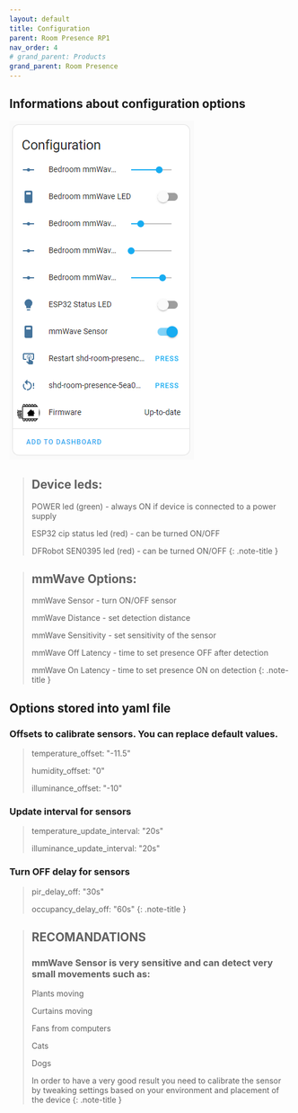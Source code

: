 ```yaml
---
layout: default
title: Configuration
parent: Room Presence RP1
nav_order: 4
# grand_parent: Products
grand_parent: Room Presence
---
```


## Informations about configuration options

![](/docs/room_presence/rp1/images/configuration/configuration_entities.png)


>## Device leds:
>POWER led (green)             - always ON if device is connected to a power supply
>
>ESP32 cip status led (red)    - can be turned ON/OFF
>
>DFRobot SEN0395 led (red)     - can be turned ON/OFF
{: .note-title }


>## mmWave Options:
>mmWave Sensor                 - turn ON/OFF sensor
>
>mmWave Distance               - set detection distance
>
>mmWave Sensitivity            - set sensitivity of the sensor
>
>mmWave Off Latency            - time to set presence OFF after detection 
>
>mmWave On Latency             - time to set presence ON on detection
{: .note-title }

## Options stored into yaml file
### Offsets to calibrate sensors. You can replace default values.
>temperature_offset: "-11.5" 
>
>humidity_offset: "0" 
>
>illuminance_offset: "-10" 

### Update interval for sensors
>temperature_update_interval: "20s"
>
>illuminance_update_interval: "20s"

### Turn OFF delay for sensors
>pir_delay_off: "30s"
>
>occupancy_delay_off: "60s"
{: .note-title }

>## RECOMANDATIONS
>### mmWave Sensor is very sensitive and can detect very small movements such as:
>Plants moving 
>
>Curtains moving
>
>Fans from computers
>
>Cats
>
>Dogs
>
>In order to have a very good result you need to calibrate the sensor by tweaking settings based on your environment and placement of the device
{: .note-title }